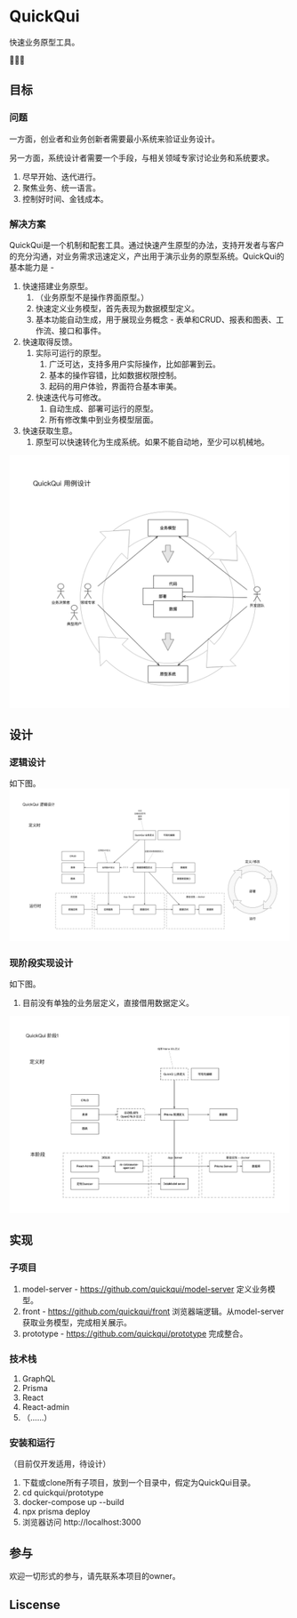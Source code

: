 # QuickQui

快速业务原型工具。

🥚🐣🐥

## 目标

### 问题

一方面，创业者和业务创新者需要最小系统来验证业务设计。

另一方面，系统设计者需要一个手段，与相关领域专家讨论业务和系统要求。 

1. 尽早开始、迭代进行。
2. 聚焦业务、统一语言。
3. 控制好时间、金钱成本。

### 解决方案

QuickQui是一个机制和配套工具。通过快速产生原型的办法，支持开发者与客户的充分沟通，对业务需求迅速定义，产出用于演示业务的原型系统。QuickQui的基本能力是 - 

1. 快速搭建业务原型。
   1. （业务原型不是操作界面原型。）
   2. 快速定义业务模型，首先表现为数据模型定义。
   3. 基本功能自动生成，用于展现业务概念 - 表单和CRUD、报表和图表、工作流、接口和事件。
2. 快速取得反馈。
   1. 实际可运行的原型。
      1. 广泛可达，支持多用户实际操作，比如部署到云。
      2. 基本的操作容错，比如数据权限控制。
      3. 起码的用户体验，界面符合基本审美。
   2. 快速迭代与可修改。
      1. 自动生成、部署可运行的原型。
      2. 所有修改集中到业务模型层面。
3. 快速获取生意。
   1. 原型可以快速转化为生成系统。如果不能自动地，至少可以机械地。

![QuickQui 用例设计](./doc/QuickQui%20用例设计.png)


## 设计

### 逻辑设计

如下图。
![QuickQui 逻辑设计](./doc/QuickQui%20逻辑设计.png)

### 现阶段实现设计

如下图。  

1. 目前没有单独的业务层定义，直接借用数据定义。


![QuickQui 阶段1](./doc/QuickQui%20阶段1.png)

## 实现

### 子项目

1. model-server - https://github.com/quickqui/model-server 定义业务模型。
2. front - https://github.com/quickqui/front 浏览器端逻辑。从model-server获取业务模型，完成相关展示。
3. prototype - https://github.com/quickqui/prototype 完成整合。

### 技术栈

1. GraphQL
2. Prisma
3. React
4. React-admin
5. （……）

### 安装和运行

（目前仅开发适用，待设计）

1. 下载或clone所有子项目，放到一个目录中，假定为QuickQui目录。
2. cd quickqui/prototype
3. docker-compose up --build
4. npx prisma deploy
5. 浏览器访问 http://localhost:3000

## 参与

欢迎一切形式的参与，请先联系本项目的owner。

## Liscense
